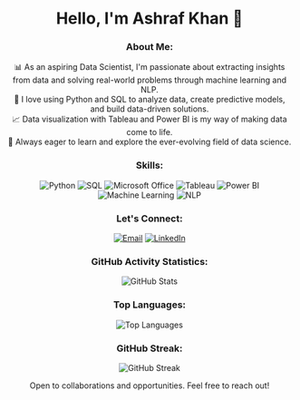 <!-- Your GitHub Profile README -->

<!-- Header -->
<h1 align="center">Hello, I'm Ashraf Khan 👋</h1>

<!-- Introduction -->
<h3 align="center">About Me:</h3>
<p align="center">
  📊 As an aspiring Data Scientist, I'm passionate about extracting insights from data and solving real-world problems through machine learning and NLP.
  <br>
  🚀 I love using Python and SQL to analyze data, create predictive models, and build data-driven solutions.
  <br>
  📈 Data visualization with Tableau and Power BI is my way of making data come to life.
  <br>
  🌱 Always eager to learn and explore the ever-evolving field of data science.
  <br>
</p>


<!-- Skills -->
<h3 align="center">Skills:</h3>
<p align="center">
  <img src="https://img.shields.io/badge/Python-3776AB?style=flat&logo=python&logoColor=white" alt="Python">
  <img src="https://img.shields.io/badge/SQL-4479A1?style=flat&logo=sql&logoColor=white" alt="SQL">
  <img src="https://img.shields.io/badge/Microsoft%20Office-D83B01?style=flat&logo=microsoft-office&logoColor=white" alt="Microsoft Office">
  <img src="https://img.shields.io/badge/Tableau-E97627?style=flat&logo=tableau&logoColor=white" alt="Tableau">
  <img src="https://img.shields.io/badge/Power%20BI-F2C811?style=flat&logo=power-bi&logoColor=white" alt="Power BI">
  <img src="https://img.shields.io/badge/Machine%20Learning-FF6E00?style=flat" alt="Machine Learning">
  <img src="https://img.shields.io/badge/Natural%20Language%20Processing-00BFFF?style=flat" alt="NLP">
</p>

<!-- Contact and Connect -->
<h3 align="center">Let's Connect:</h3>
<p align="center">
  <a href="ashrafkhan9040@gmail.com"><img src="https://img.shields.io/badge/Email-D14836?style=flat&logo=gmail&logoColor=white" alt="Email"></a>
  <a href="www.linkedin.com/in/mohammed-ashraf-khan-93302027a"><img src="https://img.shields.io/badge/LinkedIn-0077B5?style=flat&logo=linkedin&logoColor=white" alt="LinkedIn"></a>
</p>
<!-- GitHub Activity Statistics -->
<h3 align="center">GitHub Activity Statistics:</h3>
<p align="center">
  <img alt="GitHub Stats" src="https://github-readme-stats.vercel.app/api?username=ashrafkhan10&show_icons=true&theme=dark&hide_border=true" />
</p>

<!-- Top Languages Card -->
<h3 align="center">Top Languages:</h3>
<p align="center">
  <img alt="Top Languages" src="https://github-readme-stats.vercel.app/api/top-langs/?username=ashrafkhan10&layout=compact&theme=dark&hide_border=true" />
</p>

<!-- GitHub Streak Card -->
<h3 align="center">GitHub Streak:</h3>
<p align="center">
  <img alt="GitHub Streak" src="https://github-readme-streak-stats.herokuapp.com/?user=ashrafkhan10&theme=dark&hide_border=true" />
</p>


<!-- Footer -->
<p align="center">Open to collaborations and opportunities. Feel free to reach out!</p>

